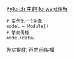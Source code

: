 [Pytorch 中的 forward理解](https://zhuanlan.zhihu.com/p/357021687)
```
# 实例化一个对象
model = Module()
# 前向传播
model(data)
```
先实例化 再向前传播